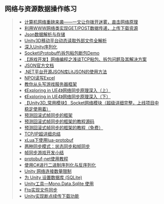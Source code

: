 ## 网络与资源数据操作练习  
>* [计算机网络重磅来袭——一文让你拨开迷雾，直击网络原理](https://www.cnblogs.com/zyx110/p/11891335.html)  
>* [利用WWW网络类实现GET/POST数据传递，上传下载资源](https://github.com/XINCGer/Unity3DTraining/tree/master/NetWorkAndResources/WebTest)  
>* [Json数据解析与存储](https://github.com/XINCGer/Unity3DTraining/tree/master/NetWorkAndResources/JsonDataDemo)  
>* [Unity3D移动平台动态读取外部文件全解析](./MobilePlatformDynamicReadExternalFiles)  
>* [深入Unity序列化](https://zhuanlan.zhihu.com/p/76247383)  
>* [Socket\Protobuff\拆包粘包断包Demo](./Socket_Protobuff)  
>* [【游戏开发】网络编程之浅谈TCP粘包、拆包问题及其解决方案](https://www.cnblogs.com/msxh/p/10822516.html)  
>* [JSON官方文档](http://www.json.org/json-zh.html)  
>* [.NET平台开源JSON库LitJSON的使用方法](http://www.cnblogs.com/chen110xi/archive/2012/05/24/2515592.html)  
>* [NPOI读写Excel](http://www.cnblogs.com/luxiaoxun/p/3374992.html)  
>* [教你从头写游戏服务器框架](https://www.cnblogs.com/qcloud1001/p/10478522.html)  
>* [《Exploring in UE4》网络同步原理深入（上）](https://mp.weixin.qq.com/s/SEFKFRulIWHYgt5s85-M1g)  
>* [《Exploring in UE4》网络同步原理深入（下）](https://mp.weixin.qq.com/s/n4qN0dDLxQSPzRWfhwLCzA)  
>* [【Unity3D_常用模块】 Socket网络模块（超级详细完整，上线项目中稳定使用着）](.//SampleSocket)   
>* [预测回滚式帧同步的框架](https://github.com/JiepengTan/LockstepEngine)  
>* [预测回滚式帧同步的框架的教程源码](https://github.com/JiepengTan/Lockstep-Tutorial)  
>* [预测回滚式帧同步的框架的教程（免费）](https://space.bilibili.com/308864667/channel/detail?cid=86562)  
>* [TCP/IP超详细总结](https://www.cnblogs.com/wgblog-code/p/12091057.html)  
>* [xLua下使用lua-protobuf](https://www.cnblogs.com/xiaohutu/p/12168781.html)  
>* [两种同步模式：状态同步和帧同步](https://zhuanlan.zhihu.com/p/36884005)  
>* [帧同步游戏开发小结](https://www.cnblogs.com/xiaohutu/p/12402399.html)  
>* [protobuf-net使用教程](https://www.cnblogs.com/sifenkesi/p/4045392.html)  
>* [使用C#进行二进制序列化与反序列化](https://blog.csdn.net/sinat_34791632/article/details/79722525)  
>* [Unity 网络连接数量限制](https://networm.me/2017/01/15/unity-connection-limit/)  
>* [为 Unity 设置数据库 (SQLite)](https://stackoverflow.com/questions/50753569/setup-database-sqlite-for-unity)  
>* [Unity工具—Mono.Data.Sqlite 使用](https://zhuanlan.zhihu.com/p/112232175)  
>* [Ftp实现文件同步](https://www.cnblogs.com/huhangfei/p/4989176.html)  
>* [Unity实现断点续传下载功能](https://www.blinkedu.cn/index.php/2021/08/19/unity%e5%ae%9e%e7%8e%b0%e6%96%ad%e7%82%b9%e7%bb%ad%e4%bc%a0%e4%b8%8b%e8%bd%bd%e5%8a%9f%e8%83%bd/)  

